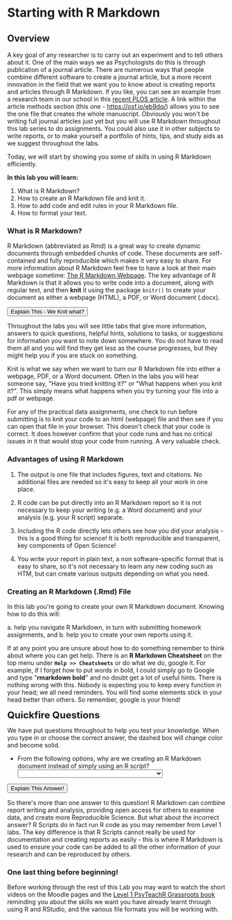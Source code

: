 # Starting with R Markdown

## Overview

A key goal of any researcher is to carry out an experiment and to tell others about it. One of the main ways we as Psychologists do this is through publication of a journal article. There are numerous ways that people combine different software to create a journal article, but a more recent innovation in the field that we want you to know about is creating reports and articles through R Markdown. If you like, you can see an example from a research team in our school in this <a href ="http://journals.plos.org/plosone/article?id=10.1371/journal.pone.0185093" target = "_blank">recent PLOS article</a>. A link within the article methods section (this one - <a href="https://osf.io/eb9dq/" target = "_blank">https://osf.io/eb9dq/</a>) allows you to see the one file that creates the whole manuscript. Obviously you won't be writing full journal articles just yet but you will use R Markdown throughout this lab series to do assignments. You could also use it in other subjects to write reports, or to make yourself a portfolio of hints, tips, and study aids as we suggest throughout the labs. 

Today, we will start by showing you some of skills in using R Markdown efficiently.

**In this lab you will learn\:**

1. What is R Markdown?
2. How to create an R Markdown file and knit it.
3. How to add code and edit rules in your R Markdown file.
4. How to format your text.

### What is R Markdown?

R Markdown (abbreviated as Rmd) is a great way to create dynamic documents through embedded chunks of code. These documents are self-contained and fully reproducible which makes it very easy to share. For more information about R Markdown feel free to have a look at their main webpage sometime: <a href="http://rmarkdown.rstudio.com" target = "_blank">The R Markdown Webpage</a>. The key advantage of R Markdown is that it allows you to write code into a document, along with regular text, and then **knit** it using the package `knitr()` to create your document as either a webpage (HTML), a PDF, or Word document (.docx). 


<div class='webex-solution'><button>Explain This - We Knit what?</button>

<div class="info">
<p>Throughout the labs you will see little tabs that give more information, answers to quick questions, helpful hints, solutions to tasks, or suggestions for information you want to note down somewhere. You do not have to read them all and you will find they get less as the course progresses, but they might help you if you are stuck on something.</p>
<p>Knit is what we say when we want to turn our R Markdown file into either a webpage, PDF, or a Word document. Often in the labs you will hear someone say, "Have you tried knitting it?" or "What happens when you knit it?". This simply means what happens when you try turning your file into a pdf or webpage.</p>
<p>For any of the practical data assignments, one check to run before submitting is to knit your code to an html (webpage) file and then see if you can open that file in your browser. This doesn't check that your code is correct. It does however confirm that your code runs and has no critical issues in it that would stop your code from running. A very valuable check.</p>
</div>

</div>
  

### Advantages of using R Markdown

1. The output is one file that includes figures, text and citations. No additional files are needed so it's easy to keep all your work in one place. 

2. R code can be put directly into an R Markdown report so it is not necessary to keep your writing (e.g. a Word document) and your analysis (e.g. your R script) separate.  

3. Including the R code directly lets others see how you did your analysis - this is a good thing for science! It is both reproducible and transparent, key components of Open Science!  

4. You write your report in plain text, a non software-specific format that is easy to share, so it's not necessary to learn any new coding such as HTM, but can create various outputs depending on what you need. 

### Creating an R Markdown (.Rmd) File

In this lab you're going to create your own R Markdown document. Knowing how to do this will:

a. help you navigate R Markdown, in turn with submitting homework assignments, and
b. help you to create your own reports using it.

If at any point you are unsure about how to do something remember to think about where you can get help. There is an **R Markdown Cheatsheet** on the top menu under **`Help >> Cheatsheets`** or do what we do, google it. For example, if I forget how to put words in bold, I could simply go to Google and type "**rmarkdown bold**" and no doubt get a lot of useful hints. There is nothing wrong with this. Nobody is expecting you to keep every function in your head; we all need reminders. You will find some elements stick in your head better than others. So remember, google is your friend!

<span style="font-size: 22px; font-weight: bold; color: var(--green);">Quickfire Questions</span>

We have put questions throughout to help you test your knowledge. When you type in or choose the correct answer, the dashed box will change color and become solid.

- From the following options, why are we creating an R Markdown document instead of simply using an R script? <select class='webex-select'><option value='blank'></option><option value='answer'>R Markdown can combine report writing and analysis</option><option value=''>R Scripts can't run code</option><option value='answer'>Reproducible Science!</option></select>  


<div class='webex-solution'><button>Explain This Answer!</button>

<div class="info">
<p>So there's more than one answer to this question! R Markdown can combine report writing and analysis, providing open access for others to examine data, and create more Reproducible Science. But what about the incorrect answer? R Scripts do in fact run R code as you may remember from Level 1 labs. The key difference is that R Scripts cannot really be used for documentation and creating reports as easily - this is where R Markdown is used to ensure your code can be added to all the other information of your research and can be reproduced by others.</p>
</div>

</div>
  

### One last thing before beginning!

Before working through the rest of this Lab you may want to watch the short videos on the Moodle pages and the <a href = "https://psyteachr.github.io/ug1-practical/" target = "_blank">Level 1 PsyTeachR Grassroots book</a> reminding you about the skills we want you have already learnt through using R and RStudio, and the various file formats you will be working with. 
